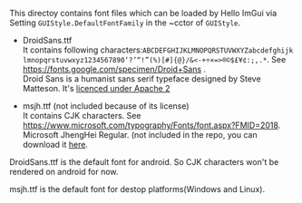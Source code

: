 This directoy contains font files which can be loaded by Hello ImGui via Setting `GUIStyle.DefaultFontFamily` in the ~cctor of `GUIStyle`.

* DroidSans.ttf  
  It contains following characters: ​‌`A​‌B​‌C​‌D​‌E​‌F​‌G​‌H​‌I​‌J​‌K​‌L​‌M​‌N​‌O​‌P​‌Q​‌R​‌S​‌T​‌U​‌V​‌W​‌X​‌Y​‌Z​‌a​‌b​‌c​‌d​‌e​‌f​‌g​‌h​‌i​‌j​‌k​‌l​‌m​‌n​‌o​‌p​‌q​‌r​‌s​‌t​‌u​‌v​‌w​‌x​‌y​‌z​‌1​‌2​‌3​‌4​‌5​‌6​‌7​‌8​‌9​‌0​‌‘​‌?​‌’​‌“​‌!​‌”​‌(​‌%​‌)​‌[​‌#​‌]​‌{​‌@​‌}​‌/​‌&​‌<​‌-​‌+​‌÷​‌×​‌=​‌>​‌®​‌©​‌$​‌£​‌¥​‌¢​‌:​‌;​‌,​‌.​‌*`. See https://fonts.google.com/specimen/Droid+Sans .  
  Droid Sans is a humanist sans serif typeface designed by Steve Matteson. It's [licenced under Apache 2](https://github.com/google/fonts/blob/master/apache/droidsans/LICENSE.txt)

* msjh.ttf (not included because of its license)  
  It contains CJK characters. See https://www.microsoft.com/typography/Fonts/font.aspx?FMID=2018.  
  Microsoft JhengHei Regular. (not included in the repo, you can download it [here](https://github.com/LayoutFarm/Typography/blob/da9be10579944fd0fab2ce205702f02404cb6f1f/Demo/Windows/TestFonts/msjh.ttf).

DroidSans.ttf is the default font for android. So CJK characters won't be rendered on android for now.

msjh.ttf is the default font for destop platforms(Windows and Linux).
